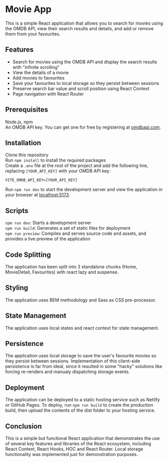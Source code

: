 # Movie App
This is a simple React application that allows you to search for movies using the OMDB API, view their search results and details, and add or remove them from your favourites.

## Features
- Search for movies using the OMDB API and display the search results with "infinite scrolling"
- View the details of a movie
- Add movies to favourites
- Save your favourites to local storage so they persist between sessions
- Preserve search bar value and scroll position using React Context
- Page navigation with React Router

## Prerequisites
Node.js, npm  
An OMDB API key. You can get one for free by registering at [omdbapi.com](https://www.omdbapi.com/apikey.aspx).

## Installation
Clone this repository  
Run `npm install` to install the required packages  
Create a `.env` file at the root of the project and add the following line, replacing `[YOUR_API_KEY]` with your OMDB API key:
```
VITE_OMDB_API_KEY=[YOUR_API_KEY]
```
Run `npm run dev` to start the development server and view the application in your browser at [localhost:5173](http://localhost:5173/).

## Scripts
`npm run dev`: Starts a development server  
`npm run build`: Generates a set of static files for deployment  
`npm run preview`: Compiles and serves source code and assets, and provides a live preview of the application  

## Code Splitting
The application has been split into 3 standalone chunks (Home, MovieDetail, Favourites) with react lazy and suspense.

## Styling
The application uses BEM methodology and Sass as CSS pre-processor.

## State Management
The application uses local states and react context for state management.

## Persistence
The application uses local storage to save the user's favourite movies so they persist between sessions. Implementation of this client-side persistence is far from ideal, since it resulted in some "hacky" solutions like forcing re-renders and manualy dispatching storage events.

## Deployment
The application can be deployed to a static hosting service such as Netlify or GitHub Pages. To deploy, run `npm run build` to create the production build, then upload the contents of the dist folder to your hosting service.

## Conclusion
This is a simple but functional React application that demonstrates the use of several key features and libraries of the React ecosystem, including React Context, React Hooks, HOC and React Router. Local storage functionality was implemented just for demonstration purposes.
